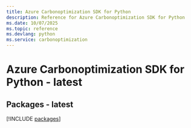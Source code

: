 ```yaml
---
title: Azure Carbonoptimization SDK for Python
description: Reference for Azure Carbonoptimization SDK for Python
ms.date: 10/07/2025
ms.topic: reference
ms.devlang: python
ms.service: carbonoptimization
---
```

# Azure Carbonoptimization SDK for Python - latest
## Packages - latest
[!INCLUDE [packages](carbonoptimization-index.md)]